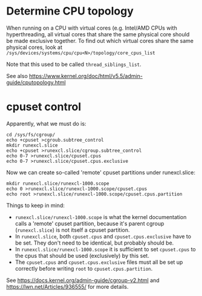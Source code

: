 # Determine CPU topology

When running on a CPU with virtual cores (e.g. Intel/AMD CPUs with
hyperthreading, all virtual cores that share the same physical core should be
made exclusive together. To find out which virtual cores share the same
physical cores, look at
`/sys/devices/systems/cpu/cpu<N>/topology/core_cpus_list`

Note that this used to be called `thread_siblings_list`.

See also https://www.kernel.org/doc/html/v5.5/admin-guide/cputopology.html

# cpuset control

Apparently, what we must do is:

```
cd /sys/fs/cgroup/
echo +cpuset >cgroub.subtree_control
mkdir runexcl.slice
echo +cpuset >runexcl.slice/cgroup.subtree_control
echo 0-7 >runexcl.slice/cpuset.cpus
echo 0-7 >runexcl.slice/cpuset.cpus.exclusive
```

Now we can create so-called 'remote' cpuset partitions under runexcl.slice:
```
mkdir runexcl.slice/runexcl-1000.scope
echo 0 >runexcl.slice/runexcl-1000.scope/cpuset.cpus
echo root >runexcl.slice/runexcl-1000.scope/cpuset.cpus.partition
```

Things to keep in mind:
* `runexcl.slice/runexcl-1000.scope` is what the kernel documentation calls a
  'remote' cpuset partition, because it's parent cgroup (`runexcl.slice`) is not
  itself a cpuset partition.
* In `runexcl.slice`, both `cpuset.cpus` and `cpuset.cpus.exclusive` have to be
  set. They don't need to be identical, but probably should be.
* In `runexcl.slice/runexcl-1000.scope` it is sufficient to set `cpuset.cpus` to
  the cpus that should be used (exclusively) by this set.
* The `cpuset.cpus` and `cpuset.cpus.exclusive` files must all be set up
  correctly before writing `root` to `cpuset.cpus.partition`.

See https://docs.kernel.org/admin-guide/cgroup-v2.html and
    https://lwn.net/Articles/936555/ for more details.